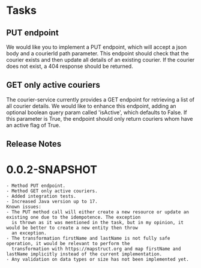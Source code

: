 # Tasks

## PUT endpoint
We would like you to implement a PUT endpoint, which will accept a json body and a courierId path parameter.
This endpoint should check that the courier exists and then update all details of an existing courier.
If the courier does not exist, a 404 response should be returned.

## GET only active couriers
The courier-service currently provides a GET endpoint for retrieving a list of all courier details.
We would like to enhance this endpoint, adding an optional boolean query param called 'isActive', which defaults to False.
If this parameter is True, the endpoint should only return couriers whom have an active flag of True.

## Release Notes
# 0.0.2-SNAPSHOT
    - Method PUT endpoint.
    - Method GET only active couriers.
    - Added integration tests.
    - Increased Java version up to 17.
    Known issues:
    - The PUT method call will either create a new resource or update an existing one due to the idempotence. The exception 
      is thrown as it was mentioned in the task, but in my opinion, it would be better to create a new entity then throw 
      an exception.
    - The transformation firstName and lastName is not fully safe operation, it would be relevant to perform the 
      transformation with https://mapstruct.org and map firstName and lastName implicitly instead of the current implementation.
    - Any validation on data types or size has not been implemented yet.
